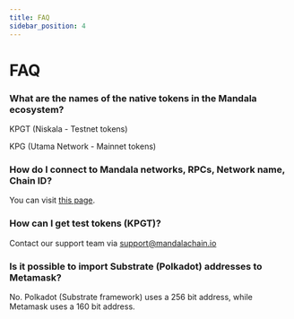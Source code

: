 ```yaml
---
title: FAQ
sidebar_position: 4
---
```


# FAQ

### What are the names of the native tokens in the Mandala ecosystem?

KPGT (Niskala - Testnet tokens)

KPG (Utama Network - Mainnet tokens)

### How do I connect to Mandala networks, RPCs, Network name, Chain ID?

You can visit [this page](docs/build/evm-smart-contracts/your-first-contract/connect-to-metamask.md).

### How can I get test tokens (KPGT)?

Contact our support team via [support@mandalachain.io](mailto:support@mandalachain.io)

### Is it possible to import Substrate (Polkadot) addresses to Metamask?

No. Polkadot (Substrate framework) uses a 256 bit address, while Metamask uses a 160 bit address.

